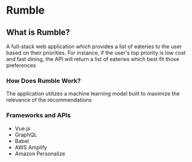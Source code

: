# Rumble

## What is Rumble?
A full-stack web application which provides a list of eateries to the user based on their priorities. For instance, if the user's top priority is low cost and fast dining, 
the API will return a list of eateries which best fit those preferences

### How Does Rumble Work?
The application utilizes a machine learning model built to maximize the relevance of the recommendations

### Frameworks and APIs
* Vue.js
* GraphQL
* Babel
* AWS Amplify
* Amazon Personalize

